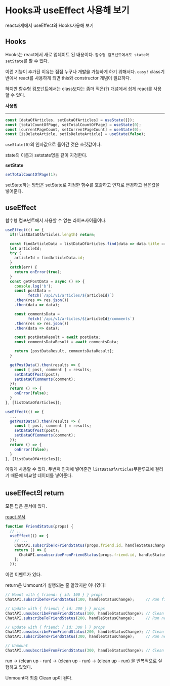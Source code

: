 # Hooks과  useEffect 사용해 보기

react과제에서 useEffect와 Hooks사용해 보기

## Hooks

Hooks는 react에서 새로 업데이트 된 내용이다.
`함수형 컴포넌트에서도 state와 setState`를 할 수 있다.

이런 기능이 추가된 이유는 점점 누구나 개발을 가능하게 하기 위해서다. `easy!`
class기반에서 react를 사용하게 되면 this와 constructor 개념이 필요하다.

하지만 함수형 컴포넌트에서는 class보다는 좀더 적은(?) 개념에서 쉽게 react를 사용할 수 있다.

**사용법**

---

```js
const [dataOfArticles, setDataOfArticles] = useState({});
const [totalCountOfPage, setTotalCountOfPage] = useState(0);
const [currentPageCount, setCurrentPageCount] = useState(0);
const [isDeleteArticle, setIsDeleteArticle] = useState(false);
```

`useState(0)`의 인자값으로 들어간 것은 초깃값이다.

state의 이름과 setstate명을 같이 지정한다.

**setState**

```js
setTotalCountOfPage(1);
```

setState하는 방법은 setState로 지정한 함수를 호출하고 인자로 변경하고 싶은값을 넣어준다.

## useEffect

함수형 컴포넌트에서 사용할 수 없는 라이프사이클이다.

```js
useEffect(() => {
  if(!listDataOfArticles.length) return;

  const findArticleData = listDataOfArticles.find(data => data.title === match.params.title);
  let articleId;
  try {
    articleId = findArticleData.id;
  }
  catch(err) {
    return onError(true);
  }
  const getPostData = async () => {
    console.log('b');
    const postData =
          fetch(`/api/v1/articles/${articleId}`)
    .then(res => res.json())
    .then(data => data);

    const commentsData =
          fetch(`/api/v1/articles/${articleId}/comments`)
    .then(res => res.json())
    .then(data => data);

    const postDataResult = await postData;
    const commentsDataResult = await commentsData;

    return [postDataResult, commentsDataResult];
  }

  getPostData().then(results => {
    const [ post, comment ] = results;
    setDataOfPost(post);
    setDataOfComments(comment);
  });
  return () => {
    onError(false);
  }
}, [listDataOfArticles]);
```

```js
useEffect(() => {
  ...
  getPostData().then(results => {
    const [ post, comment ] = results;
    setDataOfPost(post);
    setDataOfComments(comment);
  });
  return () => {
    onError(false);
  }
}, [listDataOfArticles]);
```

이렇게 사용할 수 있다. 두번째 인자에 넣어준건 `listDataOfArticles`무한루프에 걸리기 때문에 비교할 데이터를 넣어준다.

## useEffect의 return

모든 답은 문서에 있다.

[react 문서](https://ko.reactjs.org/docs/hooks-effect.html#explanation-why-effects-run-on-each-update)

```js
function FriendStatus(props) {
  // ...
  useEffect(() => {
    // ...
    ChatAPI.subscribeToFriendStatus(props.friend.id, handleStatusChange);
    return () => {
      ChatAPI.unsubscribeFromFriendStatus(props.friend.id, handleStatusChange);
    };
  });
```

이런 이벤트가 있다.

return은 Unmount가 실행되는 줄 알았지만 아니였다!

```js
// Mount with { friend: { id: 100 } } props
ChatAPI.subscribeToFriendStatus(100, handleStatusChange);     // Run first effect

// Update with { friend: { id: 200 } } props
ChatAPI.unsubscribeFromFriendStatus(100, handleStatusChange); // Clean up previous effect
ChatAPI.subscribeToFriendStatus(200, handleStatusChange);     // Run next effect

// Update with { friend: { id: 300 } } props
ChatAPI.unsubscribeFromFriendStatus(200, handleStatusChange); // Clean up previous effect
ChatAPI.subscribeToFriendStatus(300, handleStatusChange);     // Run next effect

// Unmount
ChatAPI.unsubscribeFromFriendStatus(300, handleStatusChange); // Clean up last effect
```

run -> (clean up - run)  ->  (clean up - run) ->  (clean up - run) 을 반복적으로 실행하고 있었다.

Unmount때 최종 Clean up이 된다.